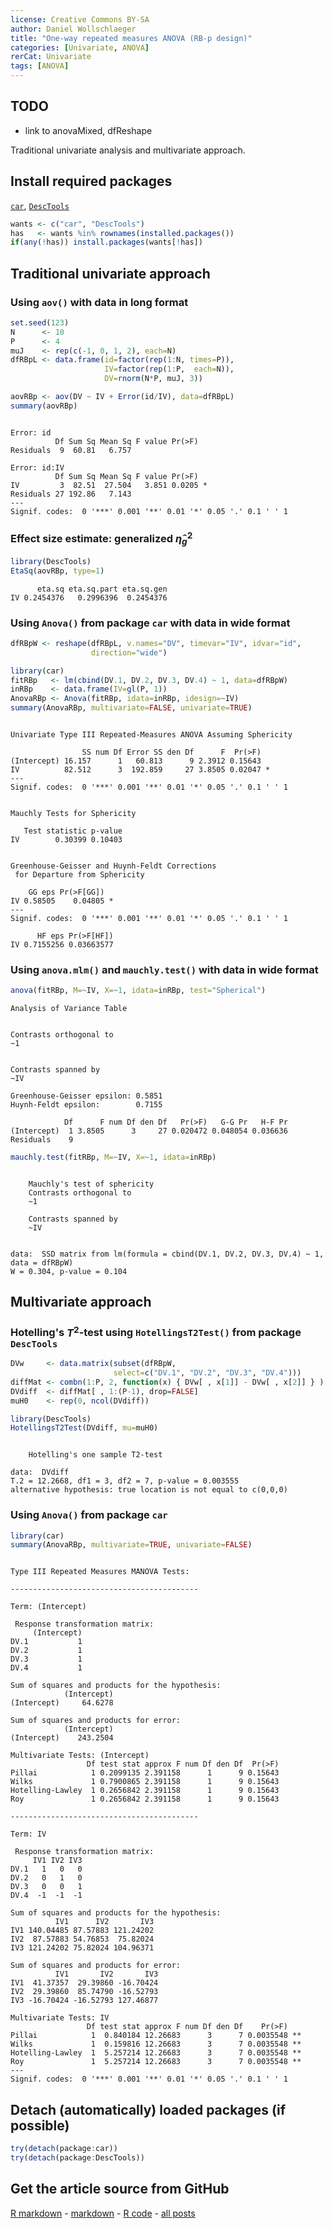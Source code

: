 ```yaml
---
license: Creative Commons BY-SA
author: Daniel Wollschlaeger
title: "One-way repeated measures ANOVA (RB-p design)"
categories: [Univariate, ANOVA]
rerCat: Univariate
tags: [ANOVA]
---
```





TODO
-------------------------

 - link to anovaMixed, dfReshape

Traditional univariate analysis and multivariate approach.

Install required packages
-------------------------

[`car`](http://cran.r-project.org/package=car), [`DescTools`](http://cran.r-project.org/package=DescTools)


```r
wants <- c("car", "DescTools")
has   <- wants %in% rownames(installed.packages())
if(any(!has)) install.packages(wants[!has])
```

Traditional univariate approach
-------------------------

### Using `aov()` with data in long format


```r
set.seed(123)
N      <- 10
P      <- 4
muJ    <- rep(c(-1, 0, 1, 2), each=N)
dfRBpL <- data.frame(id=factor(rep(1:N, times=P)),
                     IV=factor(rep(1:P,  each=N)),
                     DV=rnorm(N*P, muJ, 3))
```


```r
aovRBp <- aov(DV ~ IV + Error(id/IV), data=dfRBpL)
summary(aovRBp)
```

```

Error: id
          Df Sum Sq Mean Sq F value Pr(>F)
Residuals  9  60.81   6.757               

Error: id:IV
          Df Sum Sq Mean Sq F value Pr(>F)  
IV         3  82.51  27.504   3.851 0.0205 *
Residuals 27 192.86   7.143                 
---
Signif. codes:  0 '***' 0.001 '**' 0.01 '*' 0.05 '.' 0.1 ' ' 1
```

### Effect size estimate: generalized $\hat{\eta}_{g}^{2}$


```r
library(DescTools)
EtaSq(aovRBp, type=1)
```

```
      eta.sq eta.sq.part eta.sq.gen
IV 0.2454376   0.2996396  0.2454376
```

### Using `Anova()` from package `car` with data in wide format


```r
dfRBpW <- reshape(dfRBpL, v.names="DV", timevar="IV", idvar="id",
                  direction="wide")
```


```r
library(car)
fitRBp   <- lm(cbind(DV.1, DV.2, DV.3, DV.4) ~ 1, data=dfRBpW)
inRBp    <- data.frame(IV=gl(P, 1))
AnovaRBp <- Anova(fitRBp, idata=inRBp, idesign=~IV)
summary(AnovaRBp, multivariate=FALSE, univariate=TRUE)
```

```

Univariate Type III Repeated-Measures ANOVA Assuming Sphericity

                SS num Df Error SS den Df      F  Pr(>F)  
(Intercept) 16.157      1   60.813      9 2.3912 0.15643  
IV          82.512      3  192.859     27 3.8505 0.02047 *
---
Signif. codes:  0 '***' 0.001 '**' 0.01 '*' 0.05 '.' 0.1 ' ' 1


Mauchly Tests for Sphericity

   Test statistic p-value
IV        0.30399 0.10403


Greenhouse-Geisser and Huynh-Feldt Corrections
 for Departure from Sphericity

    GG eps Pr(>F[GG])  
IV 0.58505    0.04805 *
---
Signif. codes:  0 '***' 0.001 '**' 0.01 '*' 0.05 '.' 0.1 ' ' 1

      HF eps Pr(>F[HF])
IV 0.7155256 0.03663577
```

### Using `anova.mlm()` and `mauchly.test()` with data in wide format


```r
anova(fitRBp, M=~IV, X=~1, idata=inRBp, test="Spherical")
```

```
Analysis of Variance Table


Contrasts orthogonal to
~1


Contrasts spanned by
~IV

Greenhouse-Geisser epsilon: 0.5851
Huynh-Feldt epsilon:        0.7155

            Df      F num Df den Df   Pr(>F)   G-G Pr   H-F Pr
(Intercept)  1 3.8505      3     27 0.020472 0.048054 0.036636
Residuals    9                                                
```


```r
mauchly.test(fitRBp, M=~IV, X=~1, idata=inRBp)
```

```

	Mauchly's test of sphericity
	Contrasts orthogonal to
	~1

	Contrasts spanned by
	~IV


data:  SSD matrix from lm(formula = cbind(DV.1, DV.2, DV.3, DV.4) ~ 1, data = dfRBpW)
W = 0.304, p-value = 0.104
```

Multivariate approach
-------------------------

### Hotelling's $T^{2}$-test using `HotellingsT2Test()` from package `DescTools`


```r
DVw     <- data.matrix(subset(dfRBpW,
                       select=c("DV.1", "DV.2", "DV.3", "DV.4")))
diffMat <- combn(1:P, 2, function(x) { DVw[ , x[1]] - DVw[ , x[2]] } )
DVdiff  <- diffMat[ , 1:(P-1), drop=FALSE]
muH0    <- rep(0, ncol(DVdiff))
```


```r
library(DescTools)
HotellingsT2Test(DVdiff, mu=muH0)
```

```

	Hotelling's one sample T2-test

data:  DVdiff
T.2 = 12.2668, df1 = 3, df2 = 7, p-value = 0.003555
alternative hypothesis: true location is not equal to c(0,0,0)
```

### Using `Anova()` from package `car`


```r
library(car)
summary(AnovaRBp, multivariate=TRUE, univariate=FALSE)
```

```

Type III Repeated Measures MANOVA Tests:

------------------------------------------
 
Term: (Intercept) 

 Response transformation matrix:
     (Intercept)
DV.1           1
DV.2           1
DV.3           1
DV.4           1

Sum of squares and products for the hypothesis:
            (Intercept)
(Intercept)     64.6278

Sum of squares and products for error:
            (Intercept)
(Intercept)    243.2504

Multivariate Tests: (Intercept)
                 Df test stat approx F num Df den Df  Pr(>F)
Pillai            1 0.2099135 2.391158      1      9 0.15643
Wilks             1 0.7900865 2.391158      1      9 0.15643
Hotelling-Lawley  1 0.2656842 2.391158      1      9 0.15643
Roy               1 0.2656842 2.391158      1      9 0.15643

------------------------------------------
 
Term: IV 

 Response transformation matrix:
     IV1 IV2 IV3
DV.1   1   0   0
DV.2   0   1   0
DV.3   0   0   1
DV.4  -1  -1  -1

Sum of squares and products for the hypothesis:
          IV1      IV2       IV3
IV1 140.04485 87.57883 121.24202
IV2  87.57883 54.76853  75.82024
IV3 121.24202 75.82024 104.96371

Sum of squares and products for error:
          IV1       IV2       IV3
IV1  41.37357  29.39860 -16.70424
IV2  29.39860  85.74790 -16.52793
IV3 -16.70424 -16.52793 127.46877

Multivariate Tests: IV
                 Df test stat approx F num Df den Df    Pr(>F)   
Pillai            1  0.840184 12.26683      3      7 0.0035548 **
Wilks             1  0.159816 12.26683      3      7 0.0035548 **
Hotelling-Lawley  1  5.257214 12.26683      3      7 0.0035548 **
Roy               1  5.257214 12.26683      3      7 0.0035548 **
---
Signif. codes:  0 '***' 0.001 '**' 0.01 '*' 0.05 '.' 0.1 ' ' 1
```

Detach (automatically) loaded packages (if possible)
-------------------------


```r
try(detach(package:car))
try(detach(package:DescTools))
```

Get the article source from GitHub
----------------------------------------------

[R markdown](https://github.com/dwoll/RExRepos/raw/master/Rmd/anovaRBp.Rmd) - [markdown](https://github.com/dwoll/RExRepos/raw/master/md/anovaRBp.md) - [R code](https://github.com/dwoll/RExRepos/raw/master/R/anovaRBp.R) - [all posts](https://github.com/dwoll/RExRepos/)
